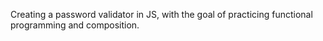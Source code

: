 Creating a password validator in JS, with the goal of practicing functional programming and composition.

